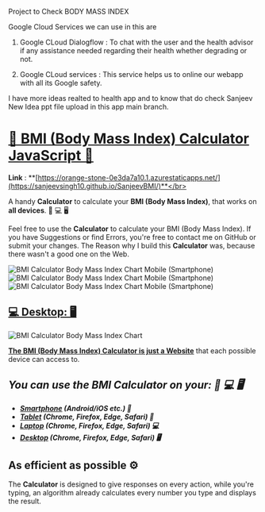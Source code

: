 Project to Check BODY MASS INDEX


Google Cloud Services we can use in this are 
1. Google CLoud Dialogflow : To chat with the user and the health advisor if any assistance needed regarding their health whether degrading or not.

2. Google CLoud services : This service helps us to online our webapp with all its Google safety. 

I have more ideas realted to health app and to know that do check Sanjeev New Idea ppt file upload in this app main branch.


# [📱 BMI (Body Mass Index) Calculator JavaScript 📱](https://sanjeevsingh10.github.io/SanjeevBMI/)

**Link** : **[https://orange-stone-0e3da7a10.1.azurestaticapps.net/](https://sanjeevsingh10.github.io/SanjeevBMI/)**</br>


A handy **Calculator** to calculate your **BMI (Body Mass Index)**, that works on **all devices**. 📱 💻 🖥

Feel free to use the **Calculator** to calculate your BMI (Body Mass Index).
If you have Suggestions or find Errors, you're free to contact me on GitHub or submit your changes.
The Reason why I build this **Calculator** was, because there wasn't a good one on the Web.

![BMI Calculator Body Mass Index Chart Mobile (Smartphone)](Images/BMI-Calculator-v1-Mobile-Image.png)
![BMI Calculator Body Mass Index Chart Mobile (Smartphone)](Images/BMI-Calculator-Android_1.png)
![BMI Calculator Body Mass Index Chart Mobile (Smartphone)](Images/BMI-Calculator-Android_2.png)

## [💻 Desktop: 🖥](https://sanjeevsingh10.github.io/SanjeevBMI/)
![BMI Calculator Body Mass Index Chart](Images/BMI-Calculator-v1-Image.png)

**[The BMI (Body Mass Index) Calculator is just a Website](https://sanjeevsingh10.github.io/SanjeevBMI/)** that each possible device can access to.</br>
## ***You can use the BMI Calculator on your: 📱 💻 🖥***
- ***[Smartphone](https://sanjeevsingh10.github.io/SanjeevBMI/) (Android/iOS etc.) 📱***
- ***[Tablet](https://sanjeevsingh10.github.io/SanjeevBMI/) (Chrome, Firefox, Edge, Safari) 📱***
- ***[Laptop](https://sanjeevsingh10.github.io/SanjeevBMI/) (Chrome, Firefox, Edge, Safari) 💻***
- ***[Desktop](https://sanjeevsingh10.github.io/SanjeevBMI/) (Chrome, Firefox, Edge, Safari) 🖥***



## As efficient as possible ⚙️

The **Calculator** is designed to give responses on every action,
while you're typing, an algorithm already calculates every number you type and displays the result.
